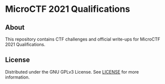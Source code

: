 # MicroCTF 2021 Qualifications

## About

This repository contains CTF challenges and official write-ups for MicroCTF 2021 Qualifications.

## License

Distributed under the GNU GPLv3 License. See [LICENSE](LICENSE) for more information.
